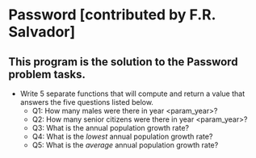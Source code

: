 # Password [contributed by F.R. Salvador]
## This program is the solution to the Password problem tasks.

+ Write 5 separate functions that will compute and return a value that answers the five questions listed below.
  + Q1: How many males were there in year <param_year>?
  + Q2: How many senior citizens were there in year <param_year>?
  + Q3: What is the annual population growth rate?
  + Q4: What is the *lowest* annual population growth rate?
  + Q5: What is the *average* annual population growth rate?
